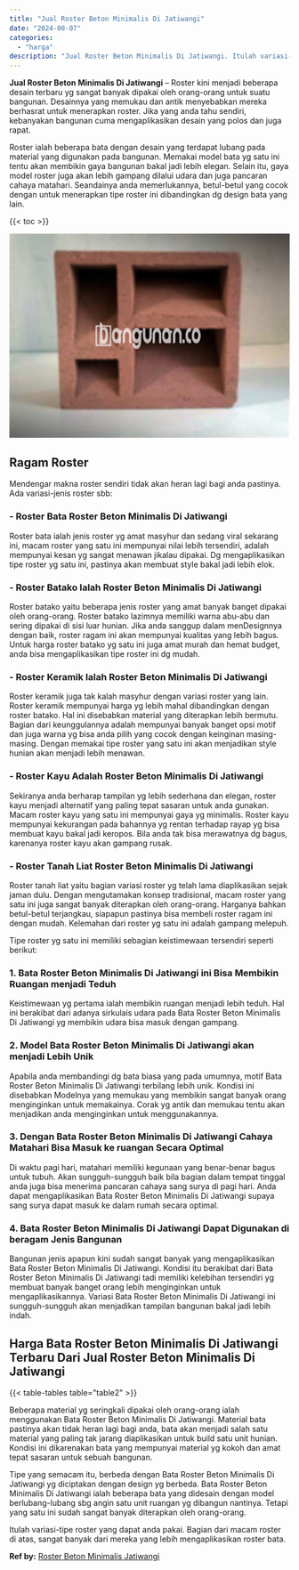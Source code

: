 ```yaml
---
title: "Jual Roster Beton Minimalis Di Jatiwangi"
date: "2024-08-07"
categories: 
  - "harga"
description: "Jual Roster Beton Minimalis Di Jatiwangi. Itulah variasi-tipe roster yang dapat anda pakai. Bagian dari macam roster di atas, sangat banyak dari mereka yang..."
---
```


**Jual Roster Beton Minimalis Di Jatiwangi** – Roster kini menjadi beberapa desain terbaru yg sangat banyak dipakai oleh orang-orang untuk suatu bangunan. Desainnya yang memukau dan antik menyebabkan mereka berhasrat untuk menerapkan roster. Jika yang anda tahu sendiri, kebanyakan bangunan cuma mengaplikasikan desain yang polos dan juga rapat.

Roster ialah beberapa bata dengan desain yang terdapat lubang pada material yang digunakan pada bangunan. Memakai model bata yg satu ini tentu akan membikin gaya bangunan bakal jadi lebih elegan. Selain itu, gaya model roster juga akan lebih gampang dilalui udara dan juga pancaran cahaya matahari. Seandainya anda memerlukannya, betul-betul yang cocok dengan untuk menerapkan tipe roster ini dibandingkan dg design bata yang lain.

{{< toc >}}

![Jual Roster Beton Minimalis Di Jatiwangi](/images/bata-roster-minimalis-11.png)

## Ragam Roster

Mendengar makna roster sendiri tidak akan heran lagi bagi anda pastinya. Ada variasi-jenis roster sbb:

### \- Roster Bata Roster Beton Minimalis Di Jatiwangi

Roster bata ialah jenis roster yg amat masyhur dan sedang viral sekarang ini, macam roster yang satu ini mempunyai nilai lebih tersendiri, adalah mempunyai kesan yg sangat menawan jikalau dipakai. Dg mengaplikasikan tipe roster yg satu ini, pastinya akan membuat style bakal jadi lebih elok.

### \- Roster Batako Ialah Roster Beton Minimalis Di Jatiwangi

Roster batako yaitu beberapa jenis roster yang amat banyak banget dipakai oleh orang-orang. Roster batako lazimnya memiliki warna abu-abu dan sering dipakai di sisi luar hunian. Jika anda sanggup dalam menDesignnya dengan baik, roster ragam ini akan mempunyai kualitas yang lebih bagus. Untuk harga roster batako yg satu ini juga amat murah dan hemat budget, anda bisa mengaplikasikan tipe roster ini dg mudah.

### \- Roster Keramik Ialah Roster Beton Minimalis Di Jatiwangi

Roster keramik juga tak kalah masyhur dengan variasi roster yang lain. Roster keramik mempunyai harga yg lebih mahal dibandingkan dengan roster batako. Hal ini disebabkan material yang diterapkan lebih bermutu. Bagian dari keunggulannya adalah mempunyai banyak banget opsi motif dan juga warna yg bisa anda pilih yang cocok dengan keinginan masing-masing. Dengan memakai tipe roster yang satu ini akan menjadikan style hunian akan menjadi lebih menawan.

### \- Roster Kayu Adalah Roster Beton Minimalis Di Jatiwangi

Sekiranya anda berharap tampilan yg lebih sederhana dan elegan, roster kayu menjadi alternatif yang paling tepat sasaran untuk anda gunakan. Macam roster kayu yang satu ini mempunyai gaya yg minimalis. Roster kayu mempunyai kekurangan pada bahannya yg rentan terhadap rayap yg bisa membuat kayu bakal jadi keropos. Bila anda tak bisa merawatnya dg bagus, karenanya roster kayu akan gampang rusak.

### \- Roster Tanah Liat Roster Beton Minimalis Di Jatiwangi

Roster tanah liat yaitu bagian variasi roster yg telah lama diaplikasikan sejak jaman dulu. Dengan mengutamakan konsep tradisional, macam roster yang satu ini juga sangat banyak diterapkan oleh orang-orang. Harganya bahkan betul-betul terjangkau, siapapun pastinya bisa membeli roster ragam ini dengan mudah. Kelemahan dari roster yg satu ini adalah gampang melepuh.

Tipe roster yg satu ini memiliki sebagian keistimewaan tersendiri seperti berikut:

### 1\. Bata Roster Beton Minimalis Di Jatiwangi ini Bisa Membikin Ruangan menjadi Teduh

Keistimewaan yg pertama ialah membikin ruangan menjadi lebih teduh. Hal ini berakibat dari adanya sirkulais udara pada Bata Roster Beton Minimalis Di Jatiwangi yg membikin udara bisa masuk dengan gampang.

### 2\. Model Bata Roster Beton Minimalis Di Jatiwangi akan menjadi Lebih Unik

Apabila anda membandingi dg bata biasa yang pada umumnya, motif Bata Roster Beton Minimalis Di Jatiwangi terbilang lebih unik. Kondisi ini disebabkan Modelnya yang memukau yang membikin sangat banyak orang menginginkan untuk memakainya. Corak yg antik dan memukau tentu akan menjadikan anda menginginkan untuk menggunakannya.

### 3\. Dengan Bata Roster Beton Minimalis Di Jatiwangi Cahaya Matahari Bisa Masuk ke ruangan Secara Optimal

Di waktu pagi hari, matahari memiliki kegunaan yang benar-benar bagus untuk tubuh. Akan sungguh-sungguh baik bila bagian dalam tempat tinggal anda juga bisa menerima pancaran cahaya sang surya di pagi hari. Anda dapat mengaplikasikan Bata Roster Beton Minimalis Di Jatiwangi supaya sang surya dapat masuk ke dalam rumah secara optimal.

### 4\. Bata Roster Beton Minimalis Di Jatiwangi Dapat Digunakan di beragam Jenis Bangunan

Bangunan jenis apapun kini sudah sangat banyak yang mengaplikasikan Bata Roster Beton Minimalis Di Jatiwangi. Kondisi itu berakibat dari Bata Roster Beton Minimalis Di Jatiwangi tadi memiliki kelebihan tersendiri yg membuat banyak banget orang lebih menginginkan untuk mengaplikasikannya. Variasi Bata Roster Beton Minimalis Di Jatiwangi ini sungguh-sungguh akan menjadikan tampilan bangunan bakal jadi lebih indah.

## Harga Bata Roster Beton Minimalis Di Jatiwangi Terbaru Dari Jual Roster Beton Minimalis Di Jatiwangi

{{< table-tables table="table2" >}}

Beberapa material yg seringkali dipakai oleh orang-orang ialah menggunakan Bata Roster Beton Minimalis Di Jatiwangi. Material bata pastinya akan tidak heran lagi bagi anda, bata akan menjadi salah satu material yang paling tak jarang diaplikasikan untuk build satu unit hunian. Kondisi ini dikarenakan bata yang mempunyai material yg kokoh dan amat tepat sasaran untuk sebuah bangunan.

Tipe yang semacam itu, berbeda dengan Bata Roster Beton Minimalis Di Jatiwangi yg diciptakan dengan design yg berbeda. Bata Roster Beton Minimalis Di Jatiwangi ialah beberapa bata yang didesain dengan model berlubang-lubang sbg angin satu unit ruangan yg dibangun nantinya. Tetapi yang satu ini sudah sangat banyak diterapkan oleh orang-orang.

Itulah variasi-tipe roster yang dapat anda pakai. Bagian dari macam roster di atas, sangat banyak dari mereka yang lebih mengaplikasikan roster bata.

**Ref by:** [Roster Beton Minimalis Jatiwangi](https://id.wikipedia.org/wiki/Roster)
